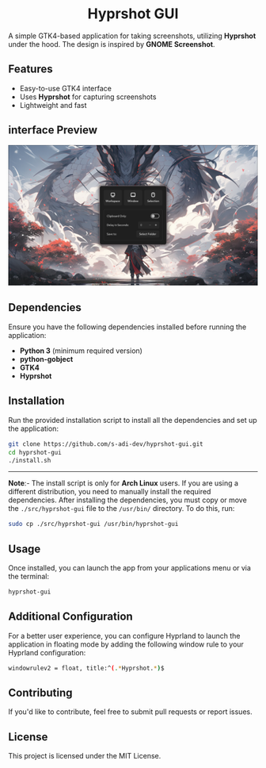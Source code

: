 <h1 align="center">Hyprshot GUI</h1>

<p>A simple GTK4-based application for taking screenshots, utilizing <b>Hyprshot</b> under the hood. The design is inspired by <b>GNOME Screenshot</b>.</p>

## Features
- Easy-to-use GTK4 interface
- Uses **Hyprshot** for capturing screenshots
- Lightweight and fast

## interface Preview
![Main Interface](assets/interface.png)

## Dependencies
Ensure you have the following dependencies installed before running the application:

- **Python 3** (minimum required version)
- **python-gobject**
- **GTK4**
- **Hyprshot**

## Installation
Run the provided installation script to install all the dependencies and set up the application:

```bash
git clone https://github.com/s-adi-dev/hyprshot-gui.git
cd hyprshot-gui
./install.sh
```
---
**Note**:- The install script is only for **Arch Linux** users. If you are using a different distribution, you need to manually install the required dependencies. After installing the dependencies, you must copy or move the `./src/hyprshot-gui` file to the `/usr/bin/` directory. To do this, run:

```bash
sudo cp ./src/hyprshot-gui /usr/bin/hyprshot-gui
```

## Usage
Once installed, you can launch the app from your applications menu or via the terminal:

```bash
hyprshot-gui
```

## Additional Configuration
For a better user experience, you can configure Hyprland to launch the application in floating mode by adding the following window rule to your Hyprland configuration:
```bash
windowrulev2 = float, title:^(.*Hyprshot.*)$
```
## Contributing
If you'd like to contribute, feel free to submit pull requests or report issues.

## License
This project is licensed under the MIT License.

